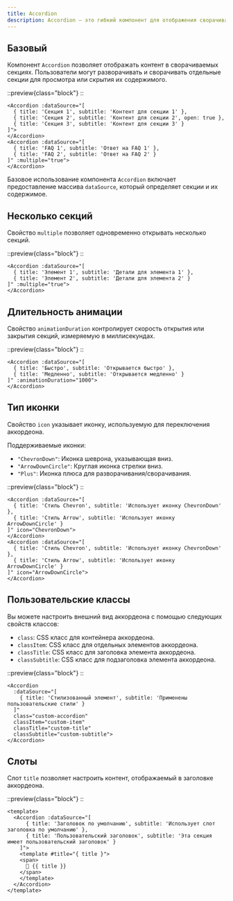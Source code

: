 ```yaml
---
title: Accordion
description: Accordion — это гибкий компонент для отображения сворачиваемых и разворачиваемых секций контента.
---
```


<h2 id="basic">Базовый</h2>

Компонент `Accordion` позволяет отображать контент в сворачиваемых секциях. Пользователи могут разворачивать и сворачивать отдельные секции для просмотра или скрытия их содержимого.

::preview{class="block"}
<DemoAccordionBasic/>
::

```vue
<Accordion :dataSource="[
  { title: 'Секция 1', subtitle: 'Контент для секции 1' },
  { title: 'Секция 2', subtitle: 'Контент для секции 2', open: true },
  { title: 'Секция 3', subtitle: 'Контент для секции 3' }
]">
</Accordion>
<Accordion :dataSource="[
  { title: 'FAQ 1', subtitle: 'Ответ на FAQ 1' },
  { title: 'FAQ 2', subtitle: 'Ответ на FAQ 2' }
]" :multiple="true">
</Accordion>
```

Базовое использование компонента `Accordion` включает предоставление массива `dataSource`, который определяет секции и их содержимое.

<h2 id="multiple-sections">Несколько секций</h2>

Свойство `multiple` позволяет одновременно открывать несколько секций.

::preview{class="block"}
<DemoAccordionMultiple/>
::

```vue
<Accordion :dataSource="[
  { title: 'Элемент 1', subtitle: 'Детали для элемента 1' },
  { title: 'Элемент 2', subtitle: 'Детали для элемента 2' }
]" :multiple="true">
</Accordion>
```

<h2 id="animation-duration">Длительность анимации</h2>

Свойство `animationDuration` контролирует скорость открытия или закрытия секций, измеряемую в миллисекундах.

::preview{class="block"}
<DemoAccordionAnimationDuration/>
::

```vue
<Accordion :dataSource="[
  { title: 'Быстро', subtitle: 'Открывается быстро' },
  { title: 'Медленно', subtitle: 'Открывается медленно' }
]" :animationDuration="1000">
</Accordion>
```

<h2 id="icon-type">Тип иконки</h2>

Свойство `icon` указывает иконку, используемую для переключения аккордеона.

Поддерживаемые иконки:

- `"ChevronDown"`: Иконка шеврона, указывающая вниз.
- `"ArrowDownCircle"`: Круглая иконка стрелки вниз.
- `"Plus"`: Иконка плюса для разворачивания/сворачивания.

::preview{class="block"}
<DemoAccordionIcon/>
::

```vue
<Accordion :dataSource="[
  { title: 'Стиль Chevron', subtitle: 'Использует иконку ChevronDown' },
  { title: 'Стиль Arrow', subtitle: 'Использует иконку ArrowDownCircle' }
]" icon="ChevronDown">
</Accordion>
<Accordion :dataSource="[
  { title: 'Стиль Chevron', subtitle: 'Использует иконку ChevronDown' },
  { title: 'Стиль Arrow', subtitle: 'Использует иконку ArrowDownCircle' }
]" icon="ArrowDownCircle">
</Accordion>
```

<h2 id="custom-classes">Пользовательские классы</h2>

Вы можете настроить внешний вид аккордеона с помощью следующих свойств классов:

- `class`: CSS класс для контейнера аккордеона.
- `classItem`: CSS класс для отдельных элементов аккордеона.
- `classTitle`: CSS класс для заголовка элемента аккордеона.
- `classSubtitle`: CSS класс для подзаголовка элемента аккордеона.

::preview{class="block"}
<DemoAccordionClass/>
::

```vue
<Accordion
  :dataSource="[
    { title: 'Стилизованный элемент', subtitle: 'Применены пользовательские стили' }
  ]"
  class="custom-accordion"
  classItem="custom-item"
  classTitle="custom-title"
  classSubtitle="custom-subtitle">
</Accordion>
```

<h2 id="slots">Слоты</h2>

Слот `title` позволяет настроить контент, отображаемый в заголовке аккордеона.

::preview{class="block"}
<DemoAccordionSlotTitle/>
::

```vue
<template>
  <Accordion :dataSource="[
      { title: 'Заголовок по умолчанию', subtitle: 'Использует слот заголовка по умолчанию' },
      { title: 'Пользовательский заголовок', subtitle: 'Эта секция имеет пользовательский заголовок' }
    ]">
    <template #title="{ title }">
    <span>
      🔖 {{ title }}
    </span>
    </template>
  </Accordion>
</template>
```